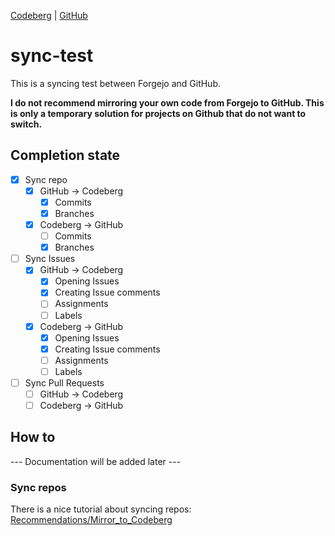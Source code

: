 [Codeberg](https://codeberg.org/Tuxilio/sync-test) | [GitHub](https://github.com/Tuxilio/sync-test) 
# sync-test
This is a syncing test between Forgejo and GitHub.

**I do not recommend mirroring your own code from Forgejo to GitHub. This is only a temporary solution for projects on Github that do not want to switch.**

## Completion state
- [x] Sync repo
    - [x] GitHub &rarr; Codeberg
        - [x] Commits
        - [x] Branches
    - [x] Codeberg &rarr; GitHub
        - [ ] Commits
        - [x] Branches
- [ ] Sync Issues
    - [x] GitHub &rarr; Codeberg
        - [x] Opening Issues
        - [x] Creating Issue comments
        - [ ] Assignments
        - [ ] Labels
    - [x] Codeberg &rarr; GitHub
        - [x] Opening Issues
        - [x] Creating Issue comments
        - [ ] Assignments
        - [ ] Labels
- [ ] Sync Pull Requests
    - [ ] GitHub &rarr; Codeberg
    - [ ] Codeberg &rarr; GitHub

## How to
--- Documentation will be added later ---

### Sync repos
There is a nice tutorial about syncing repos: [Recommendations/Mirror_to_Codeberg](https://codeberg.org/Recommendations/Mirror_to_Codeberg/src/branch/main/README.md#github-mirror)
